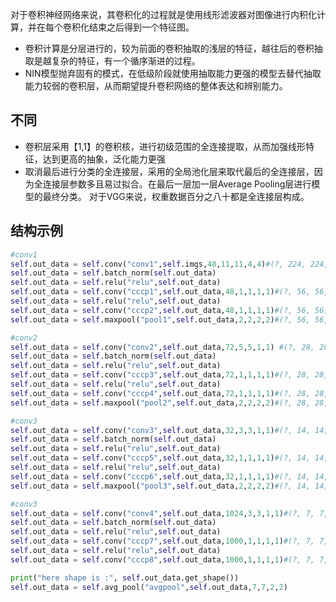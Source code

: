 对于卷积神经网络来说，其卷积化的过程就是使用线形滤波器对图像进行内积化计算，并在每个卷积化结束之后得到一个特征图。
- 卷积计算是分层进行的，较为前面的卷积抽取的浅层的特征，越往后的卷积抽取是越复杂的特征，有一个循序渐进的过程。
- NIN模型抛弃固有的模式，在低级阶段就使用抽取能力更强的模型去替代抽取能力较弱的卷积层，从而期望提升卷积网络的整体表达和辨别能力。
## 不同
- 卷积层采用【1,1】的卷积核，进行初级范围的全连接提取，从而加强线形特征，达到更高的抽象，泛化能力更强
- 取消最后进行分类的全连接层，采用的全局池化层来取代最后的全连接层，因为全连接层参数多且易过拟合。在最后一层加一层Average Pooling层进行模型的最终分类。
对于VGG来说，权重数据百分之八十都是全连接层构成。
## 结构示例
```py
#conv1
self.out_data = self.conv("conv1",self.imgs,48,11,11,4,4)#(?, 224, 224, 3)
self.out_data = self.batch_norm(self.out_data)
self.out_data = self.relu("relu",self.out_data)
self.out_data = self.conv("cccp1",self.out_data,48,1,1,1,1)#(?, 56, 56, 96)
self.out_data = self.relu("relu",self.out_data)
self.out_data = self.conv("cccp2",self.out_data,48,1,1,1,1)#(?, 56, 56, 96)
self.out_data = self.maxpool("pool1",self.out_data,2,2,2,2)#(?, 56, 56, 96)

#conv2
self.out_data = self.conv("conv2",self.out_data,72,5,5,1,1) #(?, 28, 28, 96)
self.out_data = self.batch_norm(self.out_data)
self.out_data = self.relu("relu",self.out_data)
self.out_data = self.conv("cccp3",self.out_data,72,1,1,1,1)#(?, 28, 28, 256)
self.out_data = self.relu("relu",self.out_data)
self.out_data = self.conv("cccp4",self.out_data,72,1,1,1,1)#(?, 28, 28, 256)
self.out_data = self.maxpool("pool2",self.out_data,2,2,2,2)#(?, 28, 28, 256)

#conv3
self.out_data = self.conv("conv3",self.out_data,32,3,3,1,1)#(?, 14, 14, 256)
self.out_data = self.batch_norm(self.out_data)
self.out_data = self.relu("relu",self.out_data)
self.out_data = self.conv("cccp5",self.out_data,32,1,1,1,1)#(?, 14, 14, 128)
self.out_data = self.relu("relu",self.out_data)
self.out_data = self.conv("cccp6",self.out_data,32,1,1,1,1)#(?, 14, 14, 128)
self.out_data = self.maxpool("pool3",self.out_data,2,2,2,2)#(?, 14, 14, 128)

#conv3
self.out_data = self.conv("conv4",self.out_data,1024,3,3,1,1)#(?, 7, 7, 128)
self.out_data = self.batch_norm(self.out_data)
self.out_data = self.relu("relu",self.out_data)
self.out_data = self.conv("cccp7",self.out_data,1000,1,1,1,1)#(?, 7, 7, 2)
self.out_data = self.relu("relu",self.out_data)
self.out_data = self.conv("cccp8",self.out_data,1000,1,1,1,1)#(?, 7, 7, 2)

print("here shape is :", self.out_data.get_shape())
self.out_data = self.avg_pool("avgpool",self.out_data,7,7,2,2)
```
